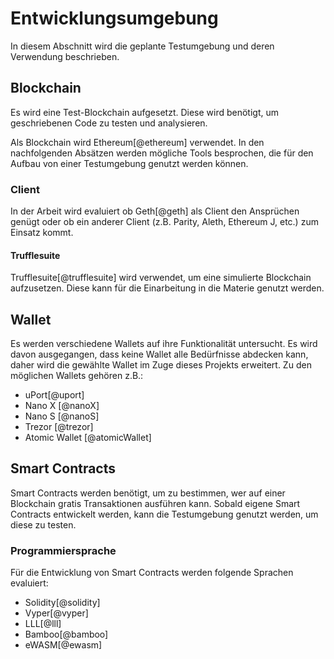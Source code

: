 # Entwicklungsumgebung

In diesem Abschnitt wird die geplante Testumgebung und deren Verwendung beschrieben. 


## Blockchain

Es wird eine Test-Blockchain aufgesetzt. Diese wird benötigt, um geschriebenen Code zu testen und analysieren. 

Als Blockchain wird Ethereum[@ethereum] verwendet. 
In den nachfolgenden Absätzen werden mögliche Tools besprochen, die für den Aufbau von einer Testumgebung genutzt werden können. 

### Client

In der Arbeit wird evaluiert ob Geth[@geth] als Client den Ansprüchen genügt oder ob ein anderer Client (z.B. Parity, Aleth, Ethereum J, etc.) zum Einsatz kommt.


#### Trufflesuite

Trufflesuite[@trufflesuite] wird verwendet, um eine simulierte Blockchain aufzusetzen. Diese kann für die Einarbeitung in die Materie genutzt werden.

## Wallet

Es werden verschiedene Wallets auf ihre Funktionalität untersucht. Es wird davon ausgegangen, dass keine Wallet alle Bedürfnisse abdecken kann, daher wird die gewählte Wallet im Zuge dieses Projekts erweitert. 
Zu den möglichen Wallets gehören z.B.:
- uPort[@uport]
- Nano X [@nanoX]
- Nano S [@nanoS]
- Trezor [@trezor]
- Atomic Wallet [@atomicWallet]

## Smart Contracts

Smart Contracts werden benötigt, um zu bestimmen, wer auf einer Blockchain gratis Transaktionen ausführen kann. 
Sobald eigene Smart Contracts entwickelt werden, kann die Testumgebung genutzt werden, um diese zu testen.


### Programmiersprache

Für die Entwicklung von Smart Contracts werden folgende Sprachen evaluiert: 
- Solidity[@solidity]
- Vyper[@vyper]
- LLL[@lll]
- Bamboo[@bamboo]
- eWASM[@ewasm]

